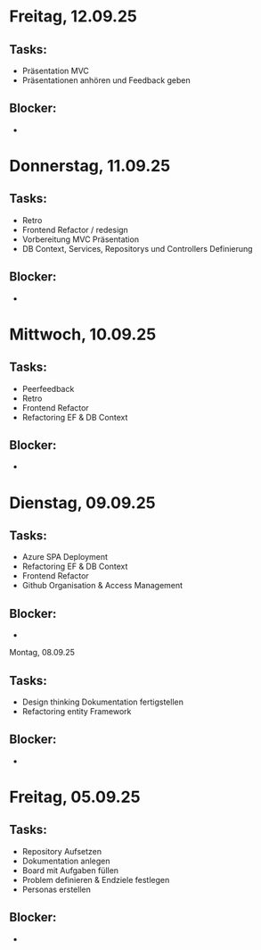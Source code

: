 # Freitag, 12.09.25

## Tasks:
- Präsentation MVC
- Präsentationen anhören und Feedback geben

## Blocker:
-

# Donnerstag, 11.09.25

## Tasks:
- Retro
- Frontend Refactor / redesign
- Vorbereitung MVC Präsentation
- DB Context, Services, Repositorys und Controllers Definierung

## Blocker:
-

# Mittwoch, 10.09.25

## Tasks:
- Peerfeedback
- Retro
- Frontend Refactor
- Refactoring EF & DB Context

## Blocker:
-

# Dienstag, 09.09.25

## Tasks:
- Azure SPA Deployment
- Refactoring EF & DB Context
- Frontend Refactor
- Github Organisation & Access Management

## Blocker:
- 

Montag, 08.09.25

## Tasks:
- Design thinking Dokumentation fertigstellen
- Refactoring entity Framework

## Blocker:
-

# Freitag, 05.09.25

## Tasks:
- Repository Aufsetzen
- Dokumentation anlegen
- Board mit Aufgaben füllen
- Problem definieren & Endziele festlegen
- Personas erstellen

## Blocker:
- 